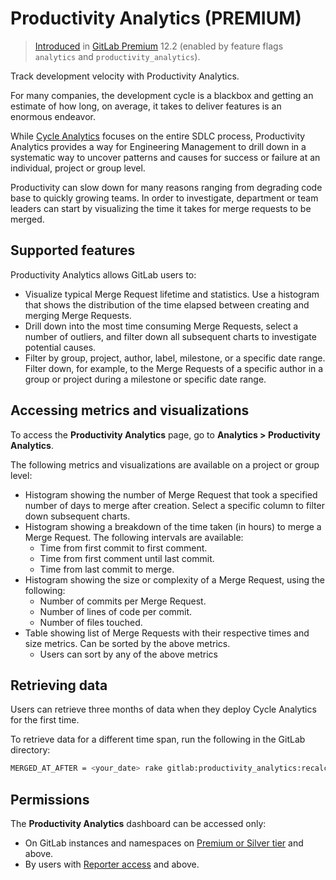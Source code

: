 # Productivity Analytics **(PREMIUM)**

> [Introduced](https://gitlab.com/gitlab-org/gitlab-ee/issues/12079) in [GitLab Premium](https://about.gitlab.com/pricing/) 12.2 (enabled by feature flags `analytics` and `productivity_analytics`).

Track development velocity with Productivity Analytics.

For many companies, the development cycle is a blackbox and getting an estimate of how
long, on average, it takes to deliver features is an enormous endeavor.

While [Cycle Analytics](../project/cycle_analytics.md) focuses on the entire
SDLC process, Productivity Analytics provides a way for Engineering Management to
drill down in a systematic way to uncover patterns and causes for success or failure at
an individual, project or group level.

Productivity can slow down for many reasons ranging from degrading code base to quickly
growing teams. In order to investigate, department or team leaders can start by visualizing the time
it takes for merge requests to be merged.

## Supported features

Productivity Analytics allows GitLab users to:

- Visualize typical Merge Request lifetime and statistics. Use a histogram
  that shows the distribution of the time elapsed between creating and merging
  Merge Requests.
- Drill down into the most time consuming Merge Requests, select a number of outliers,
  and filter down all subsequent charts to investigate potential causes.
- Filter by group, project, author, label, milestone, or a specific date range.
  Filter down, for example, to the Merge Requests of a specific author in a group
  or project during a milestone or specific date range.

## Accessing metrics and visualizations

To access the **Productivity Analytics** page, go to **Analytics > Productivity Analytics**.

The following metrics and visualizations are available on a project or group level:

- Histogram showing the number of Merge Request that took a specified number of days to
  merge after creation. Select a specific column to filter down subsequent charts.
- Histogram showing a breakdown of the time taken (in hours) to merge a Merge Request.
  The following intervals are available:
  - Time from first commit to first comment.
  - Time from first comment until last commit.
  - Time from last commit to merge.
- Histogram showing the size or complexity of a Merge Request, using the following:
  - Number of commits per Merge Request.
  - Number of lines of code per commit.
  - Number of files touched.
- Table showing list of Merge Requests with their respective times and size metrics.
  Can be sorted by the above metrics.
  - Users can sort by any of the above metrics

## Retrieving data

Users can retrieve three months of data when they deploy Cycle Analytics for the first time.

To retrieve data for a different time span, run the following in the GitLab directory:

```sh
MERGED_AT_AFTER = <your_date> rake gitlab:productivity_analytics:recalc
```

## Permissions

The **Productivity Analytics** dashboard can be accessed only:

- On GitLab instances and namespaces on
  [Premium or Silver tier](https://about.gitlab.com/pricing/) and above.
- By users with [Reporter access](../permissions.md) and above.
